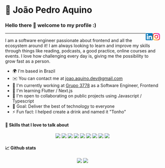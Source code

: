 # :walking: João Pedro Aquino

### Hello there 👋 welcome to my profile :)

<a href="https://www.instagram.com/whisoer/" target="_blank" rel="nofollow"><img align="right" width="23rem" src="https://github.com/whisoer/whisoer/blob/main/assets/instagram.png?raw=true" alt="Instagram: @whisoer"/></a>
<a href="https://www.linkedin.com/in/joao-aquino/" target="_blank" rel="nofollow"><img align="right" width="23rem" src="https://github.com/whisoer/whisoer/blob/main/assets/linkedin.png?raw=true" alt="LinkedIn: @joaoaquino"/></a>

---

I am a software engineer passionate about frontend and all the ecosystem around it! I am always looking to learn and improve my skills through things like reading, podcasts, a good practice, online courses and events. I love how challenging every day is, giving me the possibility to grow fast as a person.
 
* 🌍  I'm based in Brazil
* ✉️  You can contact me at [joao.aquino.dev@gmail.com](mailto:joao.aquino.dev@gmail.com)
* 🚀  I'm currently working at [Grupo 3778](http://www.grupo3778.com.br/) as a Software Engineer, Frontend
* 🧠  I'm learning Flutter / Next.js
* 🤝  I'm open to collaborating on public projects using Javascript / Typescript
* 🎯  Goal: Deliver the best of technology to everyone
* ⚡  Fun fact: I helped create a drink and named it "Tonho"

#### 🚀 Skills that I love to talk about

<p align="center">
  <img src="https://img.shields.io/badge/javascript-%23F7DF1E.svg?&style=for-the-badge&logo=javascript&logoColor=white"/>
  <img src="https://img.shields.io/badge/typescript-%23007ACC.svg?&style=for-the-badge&logo=typescript&logoColor=white"/>
  <img src="https://img.shields.io/badge/react-%2361DAFB.svg?&style=for-the-badge&logo=react&logoColor=white"/>
  <img src="https://img.shields.io/badge/nextjs-white.svg?&style=for-the-badge&logo=next.js&logoColor=black"/>
  <img src="https://img.shields.io/badge/flutter-blue.svg?&style=for-the-badge&logo=flutter&logoColor=white"/>
  <img src="https://img.shields.io/badge/nodejs-%23339933.svg?&style=for-the-badge&logo=node.js&logoColor=white"/>
  <img src="https://img.shields.io/badge/html-%23E34F26.svg?&style=for-the-badge&logo=html5&logoColor=white"/>
  <img src="https://img.shields.io/badge/css-%231572B6.svg?&style=for-the-badge&logo=css3&logoColor=white"/>
  <img src="https://img.shields.io/badge/git-%23F05033.svg?&style=for-the-badge&logo=git&logoColor=white"/>
</p>

#### 📈 Github stats

<p align="center">
  <img src="https://github-readme-stats.vercel.app/api?username=whisoer&show_icons=true&include_all_commits=true&count_private=true&&hide=issues&theme=radical"/>
  <img src="https://github-readme-stats.vercel.app/api/top-langs/?username=whisoer&layout=compact&theme=tokyonight">
</p>
